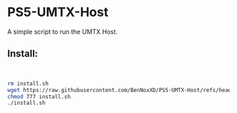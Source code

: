 # PS5-UMTX-Host
A simple script to run the UMTX Host.

## Install:

<br>

```sh
rm install.sh
wget https://raw.githubusercontent.com/BenNoxXD/PS5-UMTX-Host/refs/heads/main/install.sh
chmod 777 install.sh
./install.sh
```

<br>
